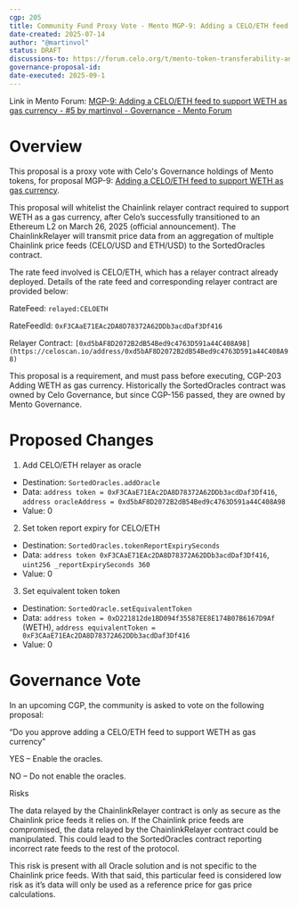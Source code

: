 ```yaml
---
cgp: 205
title: Community Fund Proxy Vote - Mento MGP-9: Adding a CELO/ETH feed to support WETH as gas currency
date-created: 2025-07-14
author: "@martinvol"
status: DRAFT
discussions-to: https://forum.celo.org/t/mento-token-transferability-and-first-community-fund-proxy-vote/11684/6
governance-proposal-id:
date-executed: 2025-09-1
---
```


Link in Mento Forum: [MGP-9: Adding a CELO/ETH feed to support WETH as gas currency - #5 by martinvol - Governance - Mento Forum](https://forum.mento.org/t/mgp-9-adding-a-celo-eth-feed-to-support-weth-as-gas-currency/92/1)

# Overview

This proposal is a proxy vote with Celo's Governance holdings of Mento tokens, for proposal MGP-9: [Adding a CELO/ETH feed to support WETH as gas currency](https://governance.mento.org/proposals/110924749435612298277882208964193118052240456547235016113950343564723341619891).

This proposal will whitelist the Chainlink relayer contract required to support WETH as a gas currency, after Celo’s successfully transitioned to an Ethereum L2 on March 26, 2025 (official announcement). The ChainlinkRelayer will transmit price data from an aggregation of multiple Chainlink price feeds (CELO/USD and ETH/USD) to the SortedOracles contract.

The rate feed involved is CELO/ETH, which has a relayer contract already deployed. Details of the rate feed and corresponding relayer contract are provided below:

RateFeed: `relayed:CELOETH`

RateFeedId: `0xF3CAaE71EAc2DA8D78372A62DDb3acdDaf3Df416`

Relayer Contract: `[0xd5bAF8D2072B2dB54Bed9c4763D591a44C408A98](https://celoscan.io/address/0xd5bAF8D2072B2dB54Bed9c4763D591a44C408A98)`

This proposal is a requirement, and must pass before executing, CGP-203 Adding WETH as gas currency. Historically the SortedOracles contract was owned by Celo Governance, but since CGP-156 passed, they are owned by Mento Governance.

# Proposed Changes

1. Add CELO/ETH relayer as oracle
* Destination: `SortedOracles.addOracle`
* Data: `address token = 0xF3CAaE71EAc2DA8D78372A62DDb3acdDaf3Df416`, `address oracleAddress = 0xd5bAF8D2072B2dB54Bed9c4763D591a44C408A98`
* Value: 0

2. Set token report expiry for CELO/ETH

* Destination: `SortedOracles.tokenReportExpirySeconds`
* Data: `address token 0xF3CAaE71EAc2DA8D78372A62DDb3acdDaf3Df416`, `uint256 _reportExpirySeconds 360`
* Value: 0

3. Set equivalent token token

* Destination: `SortedOracle.setEquivalentToken`
* Data: `address token = 0xD221812de1BD094f35587EE8E174B07B6167D9Af` (WETH), `address equivalentToken = 0xF3CAaE71EAc2DA8D78372A62DDb3acdDaf3Df416`
* Value: 0

# Governance Vote
In an upcoming CGP, the community is asked to vote on the following proposal:

“Do you approve adding a CELO/ETH feed to support WETH as gas currency”

YES – Enable the oracles.

NO – Do not enable the oracles.

Risks

The data relayed by the ChainlinkRelayer contract is only as secure as the Chainlink price feeds it relies on. If the Chainlink price feeds are compromised, the data relayed by the ChainlinkRelayer contract could be manipulated. This could lead to the SortedOracles contract reporting incorrect rate feeds to the rest of the protocol.

This risk is present with all Oracle solution and is not specific to the Chainlink price feeds. With that said, this particular feed is considered low risk as it’s data will only be used as a reference price for gas price calculations.
